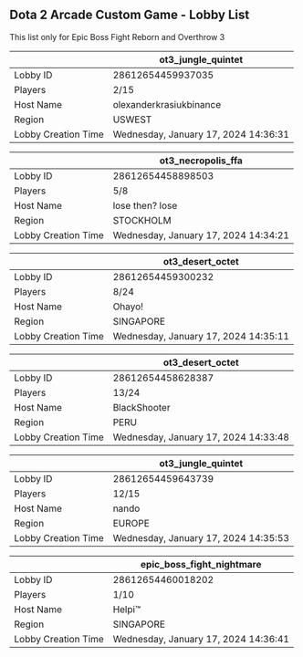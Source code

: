 ## Dota 2 Arcade Custom Game - Lobby List

This list only for Epic Boss Fight Reborn and Overthrow 3

|  | ot3_jungle_quintet |
| ------ | ------ |
| Lobby ID | 28612654459937035 |
| Players | 2/15 |
| Host Name | olexanderkrasiukbinance |
| Region | USWEST |
| Lobby Creation Time | Wednesday, January 17, 2024 14:36:31 |


|  | ot3_necropolis_ffa |
| ------ | ------ |
| Lobby ID | 28612654458898503 |
| Players | 5/8 |
| Host Name | lose then? lose |
| Region | STOCKHOLM |
| Lobby Creation Time | Wednesday, January 17, 2024 14:34:21 |


|  | ot3_desert_octet |
| ------ | ------ |
| Lobby ID | 28612654459300232 |
| Players | 8/24 |
| Host Name | Ohayo! |
| Region | SINGAPORE |
| Lobby Creation Time | Wednesday, January 17, 2024 14:35:11 |


|  | ot3_desert_octet |
| ------ | ------ |
| Lobby ID | 28612654458628387 |
| Players | 13/24 |
| Host Name | BlackShooter |
| Region | PERU |
| Lobby Creation Time | Wednesday, January 17, 2024 14:33:48 |


|  | ot3_jungle_quintet |
| ------ | ------ |
| Lobby ID | 28612654459643739 |
| Players | 12/15 |
| Host Name | nando |
| Region | EUROPE |
| Lobby Creation Time | Wednesday, January 17, 2024 14:35:53 |


|  | epic_boss_fight_nightmare |
| ------ | ------ |
| Lobby ID | 28612654460018202 |
| Players | 1/10 |
| Host Name | Helpi™ |
| Region | SINGAPORE |
| Lobby Creation Time | Wednesday, January 17, 2024 14:36:41 |


